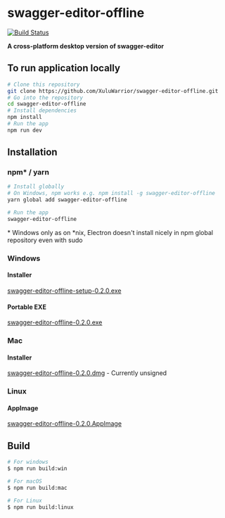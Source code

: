 # swagger-editor-offline

[![Build Status](https://github.com/XuluWarrior/swagger-editor-offline/actions/workflows/build.yml/badge.svg)](https://github.com/XuluWarrior/swagger-editor-offline/actions)

**A cross-platform desktop version of swagger-editor**

## To run application locally
```bash
# Clone this repository
git clone https://github.com/XuluWarrior/swagger-editor-offline.git
# Go into the repository
cd swagger-editor-offline
# Install dependencies
npm install
# Run the app
npm run dev
```

## Installation
### npm* / yarn
```bash
# Install globally
# On Windows, npm works e.g. npm install -g swagger-editor-offline
yarn global add swagger-editor-offline

# Run the app
swagger-editor-offline
```
\* Windows only as on *nix, Electron doesn't install nicely in npm global repository even with sudo

### Windows

#### Installer
[swagger-editor-offline-setup-0.2.0.exe](https://github.com/XuluWarrior/swagger-editor-offline/releases/download/v0.2.0/swagger-editor-offline-0.2.0-setup.exe)
#### Portable EXE
[swagger-editor-offline-0.2.0.exe](https://github.com/XuluWarrior/swagger-editor-offline/releases/download/v0.2.0/Swagger.Editor.Offline.0.2.0.exe)

### Mac
#### Installer
[swagger-editor-offline-0.2.0.dmg](https://github.com/XuluWarrior/swagger-editor-offline/releases/download/v0.2.0/swagger-editor-offline-0.2.0.dmg) - Currently unsigned

### Linux
#### AppImage
[swagger-editor-offline-0.2.0.AppImage](https://github.com/XuluWarrior/swagger-editor-offline/releases/download/v0.2.0/swagger-editor-offline-0.2.0.AppImage)

## Build

```bash
# For windows
$ npm run build:win

# For macOS
$ npm run build:mac

# For Linux
$ npm run build:linux
```
